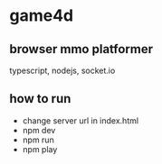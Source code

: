 # game4d
## browser mmo platformer
typescript, nodejs, socket.io
## how to run
- change server url in index.html
- npm dev
- npm run
- npm play
